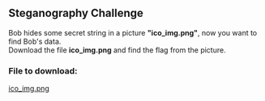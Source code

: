 ## Steganography Challenge  

Bob hides some secret string in a picture **"ico_img.png"**, now you want to find Bob's data.  
Download the file **ico_img.png** and find the flag from the picture.  

### File to download:  
[ico_img.png](https://simcc.org/wp-content/uploads/2025/02/2025-ICO-Q16-ico_img.png)  
